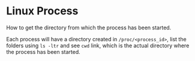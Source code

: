 # Linux Process

How to get the directory from which the process has been started.

Each process will have a directory created in `/proc/<process_id>`, list the folders using `ls -ltr` and see `cwd` link, which is the actual directory where the process has been started.